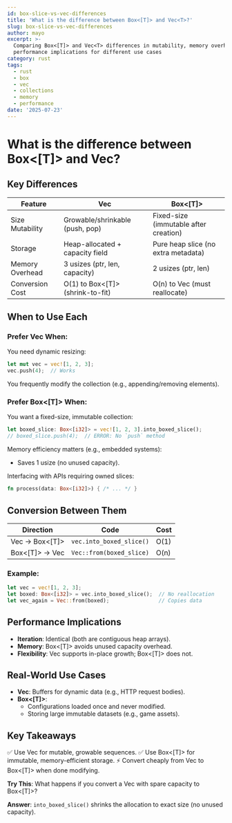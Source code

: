 ```yaml
---
id: box-slice-vs-vec-differences
title: 'What is the difference between Box<[T]> and Vec<T>?'
slug: box-slice-vs-vec-differences
author: mayo
excerpt: >-
  Comparing Box<[T]> and Vec<T> differences in mutability, memory overhead, and
  performance implications for different use cases
category: rust
tags:
  - rust
  - box
  - vec
  - collections
  - memory
  - performance
date: '2025-07-23'
---
```


# What is the difference between Box<[T]> and Vec<T>?

## Key Differences

| Feature | Vec<T> | Box<[T]> |
|---------|--------|----------|
| Size Mutability | Growable/shrinkable (push, pop) | Fixed-size (immutable after creation) |
| Storage | Heap-allocated + capacity field | Pure heap slice (no extra metadata) |
| Memory Overhead | 3 usizes (ptr, len, capacity) | 2 usizes (ptr, len) |
| Conversion Cost | O(1) to Box<[T]> (shrink-to-fit) | O(n) to Vec (must reallocate) |

## When to Use Each

### Prefer Vec<T> When:

You need dynamic resizing:

```rust
let mut vec = vec![1, 2, 3];
vec.push(4);  // Works
```

You frequently modify the collection (e.g., appending/removing elements).

### Prefer Box<[T]> When:

You want a fixed-size, immutable collection:

```rust
let boxed_slice: Box<[i32]> = vec![1, 2, 3].into_boxed_slice();
// boxed_slice.push(4);  // ERROR: No `push` method
```

Memory efficiency matters (e.g., embedded systems):
- Saves 1 usize (no unused capacity).

Interfacing with APIs requiring owned slices:

```rust
fn process(data: Box<[i32]>) { /* ... */ }
```

## Conversion Between Them

| Direction | Code | Cost |
|-----------|------|------|
| Vec → Box<[T]> | `vec.into_boxed_slice()` | O(1) |
| Box<[T]> → Vec | `Vec::from(boxed_slice)` | O(n) |

### Example:

```rust
let vec = vec![1, 2, 3];
let boxed: Box<[i32]> = vec.into_boxed_slice();  // No reallocation
let vec_again = Vec::from(boxed);                // Copies data
```

## Performance Implications

- **Iteration**: Identical (both are contiguous heap arrays).
- **Memory**: Box<[T]> avoids unused capacity overhead.
- **Flexibility**: Vec supports in-place growth; Box<[T]> does not.

## Real-World Use Cases

- **Vec**: Buffers for dynamic data (e.g., HTTP request bodies).
- **Box<[T]>**:
  - Configurations loaded once and never modified.
  - Storing large immutable datasets (e.g., game assets).

## Key Takeaways

✅ Use Vec for mutable, growable sequences.
✅ Use Box<[T]> for immutable, memory-efficient storage.
⚡ Convert cheaply from Vec to Box<[T]> when done modifying.

**Try This**: What happens if you convert a Vec with spare capacity to Box<[T]>?

**Answer**: `into_boxed_slice()` shrinks the allocation to exact size (no unused capacity).
